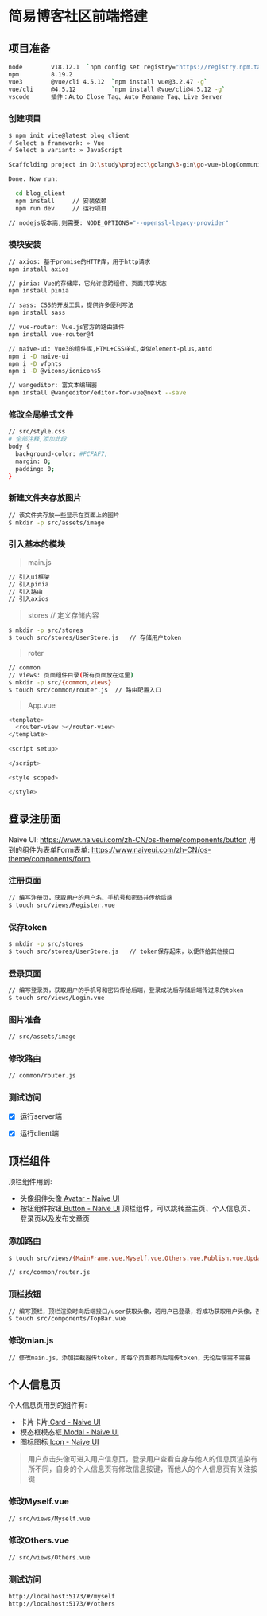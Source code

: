

# 简易博客社区前端搭建
## 项目准备
```bash
node        v18.12.1  `npm config set registry="https://registry.npm.taobao.org/"`
npm         8.19.2
vue3        @vue/cli 4.5.12  `npm install vue@3.2.47 -g`
vue/cli     @4.5.12          `npm install @vue/cli@4.5.12 -g`
vscode      插件：Auto Close Tag、Auto Rename Tag、Live Server
```
### 创建项目
```bash
$ npm init vite@latest blog_client
√ Select a framework: » Vue
√ Select a variant: » JavaScript

Scaffolding project in D:\study\project\golang\3-gin\go-vue-blogCommunity\blog_client\blog_client...

Done. Now run:

  cd blog_client
  npm install     // 安装依赖
  npm run dev     // 运行项目

// nodejs版本高,则需要: NODE_OPTIONS="--openssl-legacy-provider"
```

### 模块安装
```bash
// axios: 基于promise的HTTP库，用于http请求
npm install axios

// pinia: Vue的存储库，它允许您跨组件、页面共享状态
npm install pinia

// sass: CSS的开发工具，提供许多便利写法
npm install sass

// vue-router: Vue.js官方的路由插件
npm install vue-router@4

// naive-ui: Vue3的组件库,HTML+CSS样式,类似element-plus,antd
npm i -D naive-ui
npm i -D vfonts
npm i -D @vicons/ionicons5

// wangeditor: 富文本编辑器
npm install @wangeditor/editor-for-vue@next --save

```
### 修改全局格式文件
```bash
// src/style.css
# 全部注释,添加此段
body {
  background-color: #FCFAF7;
  margin: 0;
  padding: 0;
}

```
### 新建文件夹存放图片
```bash
// 该文件夹存放一些显示在页面上的图片
$ mkdir -p src/assets/image

```
### 引入基本的模块
> main.js
```bash
// 引入ui框架
// 引入pinia
// 引入路由
// 引入axios

```
> stores
// 定义存储内容
```bash
$ mkdir -p src/stores
$ touch src/stores/UserStore.js   // 存储用户token
```
> roter
```bash
// common
// views: 页面组件目录(所有页面放在这里)
$ mkdir -p src/{common,views} 
$ touch src/common/router.js  // 路由配置入口
```
> App.vue
```bash
<template>
  <router-view ></router-view>
</template>

<script setup>

</script>

<style scoped>

</style>

```

## 登录注册面

Naive UI: https://www.naiveui.com/zh-CN/os-theme/components/button
用到的组件为表单Form表单: https://www.naiveui.com/zh-CN/os-theme/components/form

### 注册页面
```bash
// 编写注册页，获取用户的用户名、手机号和密码并传给后端
$ touch src/views/Register.vue 

```
### 保存token
```bash
$ mkdir -p src/stores
$ touch src/stores/UserStore.js   // token保存起来，以便传给其他接口

```
### 登录页面
```bash
// 编写登录页，获取用户的手机号和密码传给后端，登录成功后存储后端传过来的token
$ touch src/views/Login.vue

```
### 图片准备
```bash
// src/assets/image
```
### 修改路由
```bash
// common/router.js
```
### 测试访问
- [x] 运行server端
- [x] 运行client端


## 顶栏组件
顶栏组件用到:
- 头像组件头像[ Avatar - Naive UI](https://www.naiveui.com/zh-CN/os-theme/components/avatar)
- 按钮组件按钮[ Button - Naive UI](https://www.naiveui.com/zh-CN/os-theme/components/button)
顶栏组件，可以跳转至主页、个人信息页、登录页以及发布文章页
### 添加路由
```bash
$ touch src/views/{MainFrame.vue,Myself.vue,Others.vue,Publish.vue,Update.vue,Detail.vue}

// src/common/router.js

```
### 顶栏按钮
```bash
// 编写顶栏，顶栏渲染时向后端接口/user获取头像，若用户已登录，将成功获取用户头像，否则可跳转至登录页
$ touch src/components/TopBar.vue

```
### 修改mian.js
```bash
// 修改main.js，添加拦截器传token，即每个页面都向后端传token，无论后端需不需要

```

## 个人信息页
个人信息页用到的组件有:
- 卡片卡片[ Card - Naive UI](https://www.naiveui.com/zh-CN/os-theme/components/card)
- 模态框模态框[ Modal - Naive UI](https://www.naiveui.com/zh-CN/os-theme/components/modal)
- 图标图标[ Icon - Naive UI](https://www.naiveui.com/zh-CN/os-theme/components/icon)
> 用户点击头像可进入用户信息页，登录用户查看自身与他人的信息页渲染有所不同，自身的个人信息页有修改信息按键，而他人的个人信息页有关注按键
### 修改Myself.vue
```bash
// src/views/Myself.vue
```
### 修改Others.vue
```bash
// src/views/Others.vue
```
### 测试访问
```bash
http://localhost:5173/#/myself
http://localhost:5173/#/others
```


